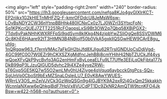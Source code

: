 <img align="left" style="padding-right:2rem" width="240" border-radius: 50%" src="https://lh3.googleusercontent.com/nefga8KJo4gvGIXIrKCT-EP2riikx1G2kHIETnMHFZQ-F-kmrOFDdcU8JeMsW6sw-LOvBsNDY2CW36nYtnpBBHhk480ICNxCx0z7LJ0WZrl3SYtxcFoN-Sq1KPKcrQUEJ7ZTT2251RcFOaopsLxSi9Bt3OW2q7Qbq58XBjPGX2-7Tdx6yPakNHhKWXRFFpSi9qdSym8kIKkg4N4zjpbYwZSIiOgQe8SSVDWM6Qc8KhE6HAare92tT3HtMN3B4NBjolf50b0VkA5gxkllQSGwHEW9CArE8gu_uhlg-1nQRgqw963_f7ernVMAc7aFkGH2biJfd8XJIgu62RTrsIGNDUoCsDdjVgd-4GC99fC0O7W0EZr9hCKXSZXgMdfncJehB8j8cmYHihHj2NbTZUCkJf44vswQoeXFvQkP9ycBvfq3AG2enHmFxByLoeaELFu9LT7Uffe3EEjLqOkFjbta177sDkB99qP3LJzuQIGUD5dvhc29j4XZe4yyeZRWi-sT6Gxp5GE5KQ7w55O2wnLMy0hU4Zjvge4qVquq6aybcckGtgPcs-SQx-SgUnVp0CboSt9bExMZSnaLOslejLU7_E0vK8AwYWUES-WRrrLV3OS_mZejVJVCk3GzWqQSGn9g4lGJBYK9A2qxR2j4GxQm25kkakkhWcnnlaNXww6eQhkgiBdF7HpVx8VUCdPT1Dc9ZkNR2AmQTW9tcnKFO4JkBsw=w422-h568-no?authuser=0">
